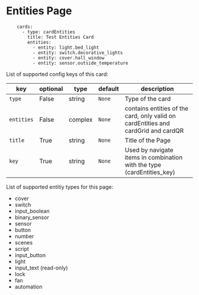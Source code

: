 # Entities Page

```
    cards:
      - type: cardEntities
        title: Test Entities Card
        entities:
          - entity: light.bed_light
          - entity: switch.decorative_lights
          - entity: cover.hall_window
          - entity: sensor.outside_temperature
```

List of supported config keys of this card:

key | optional | type | default | description
-- | -- | -- | -- | --
`type` | False | string | `None` | Type of the card
`entities` | False | complex | `None` | contains entities of the card, only valid on cardEntities and cardGrid and cardQR
`title` | True | string | `None` | Title of the Page 
`key` | True | string | `None` | Used by navigate items in combination with the type (cardEntities_key)

List of supported entitiy types for this page:

- cover
- switch
- input_boolean
- binary_sensor
- sensor
- button
- number
- scenes
- script
- input_button
- light
- input_text (read-only)
- lock
- fan
- automation